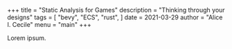 +++
title = "Static Analysis for Games"
description = "Thinking through your designs"
tags = [
    "bevy",
    "ECS",
    "rust",
]
date = 2021-03-29
author = "Alice I. Cecile"
menu = "main"
+++

Lorem ipsum.
